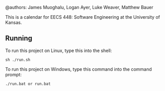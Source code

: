 @authors: James Muoghalu, Logan Ayer, Luke Weaver, Matthew Bauer

This is a calendar for EECS 448: Software Engineering at the University of Kansas. 

## Running

To run this project on Linux, type this into the shell:

```
sh ./run.sh
```

To run this project on Windows, type this command into the command prompt:

```
./run.bat or run.bat
```
